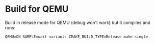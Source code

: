 # Build for QEMU

Build in release mode for QEMU (debug won't work) but it compiles and runs:

    QEMU=ON SAMPLE=wait-variants CMAKE_BUILD_TYPE=Release make single